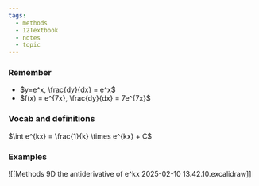 ```yaml
---
tags:
  - methods
  - 12Textbook
  - notes
  - topic
---
```

### Remember
- $y=e^x, \frac{dy}{dx} = e^x$ 
- $f(x) = e^{7x}, \frac{dy}{dx} = 7e^{7x}$


### Vocab and definitions
$\int e^{kx} = \frac{1}{k} \times e^{kx} + C$

### Examples
![[Methods 9D the antiderivative of e^kx 2025-02-10 13.42.10.excalidraw]]
